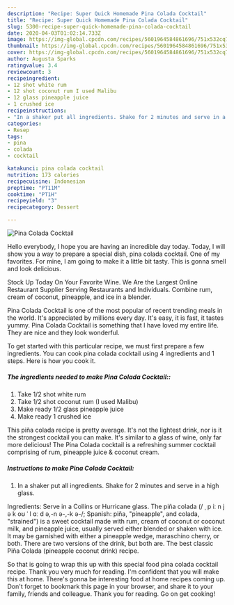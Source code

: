 ```yaml
---
description: "Recipe: Super Quick Homemade Pina Colada Cocktail"
title: "Recipe: Super Quick Homemade Pina Colada Cocktail"
slug: 5300-recipe-super-quick-homemade-pina-colada-cocktail
date: 2020-04-03T01:02:14.733Z
image: https://img-global.cpcdn.com/recipes/5601964584861696/751x532cq70/pina-colada-cocktail-recipe-main-photo.jpg
thumbnail: https://img-global.cpcdn.com/recipes/5601964584861696/751x532cq70/pina-colada-cocktail-recipe-main-photo.jpg
cover: https://img-global.cpcdn.com/recipes/5601964584861696/751x532cq70/pina-colada-cocktail-recipe-main-photo.jpg
author: Augusta Sparks
ratingvalue: 3.4
reviewcount: 3
recipeingredient:
- 12 shot white rum
- 12 shot coconut rum I used Malibu
- 12 glass pineapple juice
- 1 crushed ice
recipeinstructions:
- "In a shaker put all ingredients. Shake for 2 minutes and serve in a high glass."
categories:
- Resep
tags:
- pina
- colada
- cocktail

katakunci: pina colada cocktail
nutrition: 173 calories
recipecuisine: Indonesian
preptime: "PT11M"
cooktime: "PT1H"
recipeyield: "3"
recipecategory: Dessert

---
```



![Pina Colada Cocktail](https://img-global.cpcdn.com/recipes/5601964584861696/751x532cq70/pina-colada-cocktail-recipe-main-photo.jpg)

Hello everybody, I hope you are having an incredible day today. Today, I will show you a way to prepare a special dish, pina colada cocktail. One of my favorites. For mine, I am going to make it a little bit tasty. This is gonna smell and look delicious.

Stock Up Today On Your Favorite Wine. We Are the Largest Online Restaurant Supplier Serving Restaurants and Individuals. Combine rum, cream of coconut, pineapple, and ice in a blender.

Pina Colada Cocktail is one of the most popular of recent trending meals in the world. It's appreciated by millions every day. It's easy, it is fast, it tastes yummy. Pina Colada Cocktail is something that I have loved my entire life. They are nice and they look wonderful.


To get started with this particular recipe, we must first prepare a few ingredients. You can cook pina colada cocktail using 4 ingredients and 1 steps. Here is how you cook it.

##### The ingredients needed to make Pina Colada Cocktail::

1. Take 1/2 shot white rum
1. Take 1/2 shot coconut rum (I used Malibu)
1. Make ready 1/2 glass pineapple juice
1. Make ready 1 crushed ice


This piña colada recipe is pretty average. It&#39;s not the lightest drink, nor is it the strongest cocktail you can make. It&#39;s similar to a glass of wine, only far more delicious! The Pina Colada cocktail is a refreshing summer cocktail comprising of rum, pineapple juice &amp; coconut cream. 

##### Instructions to make Pina Colada Cocktail:

1. In a shaker put all ingredients. Shake for 2 minutes and serve in a high glass.


Ingredients: Serve in a Collins or Hurricane glass. The piña colada (/ ˌ p iː n j ə k oʊ ˈ l ɑː d ə,-n ə-,-k ə-/; Spanish: piña, &#34;pineapple&#34;, and colada, &#34;strained&#34;) is a sweet cocktail made with rum, cream of coconut or coconut milk, and pineapple juice, usually served either blended or shaken with ice. It may be garnished with either a pineapple wedge, maraschino cherry, or both. There are two versions of the drink, but both are. The best classic Piña Colada (pineapple coconut drink) recipe. 

So that is going to wrap this up with this special food pina colada cocktail recipe. Thank you very much for reading. I'm confident that you will make this at home. There's gonna be interesting food at home recipes coming up. Don't forget to bookmark this page in your browser, and share it to your family, friends and colleague. Thank you for reading. Go on get cooking!
